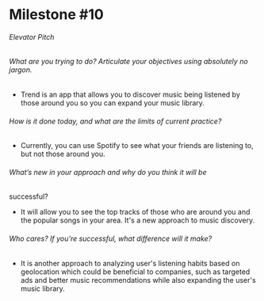 # Milestone #10
###### Elevator Pitch
###### What are you trying to do? Articulate your objectives using absolutely no jargon.
* Trend is an app that allows you to discover music being listened by those around you so you can expand your music library.
###### How is it done today, and what are the limits of current practice?
* Currently, you can use Spotify to see what your friends are listening to, but not those around you.
###### What’s new in your approach and why do you think it will be
successful?
* It will allow you to see the top tracks of those who are around you and the popular songs in your area. It's a new approach to music discovery.
###### Who cares? If you’re successful, what difference will it make?
* It is another approach to analyzing user's listening habits based on geolocation which could be beneficial to companies, such as targeted ads and better music recommendations while also expanding the user's music library.
